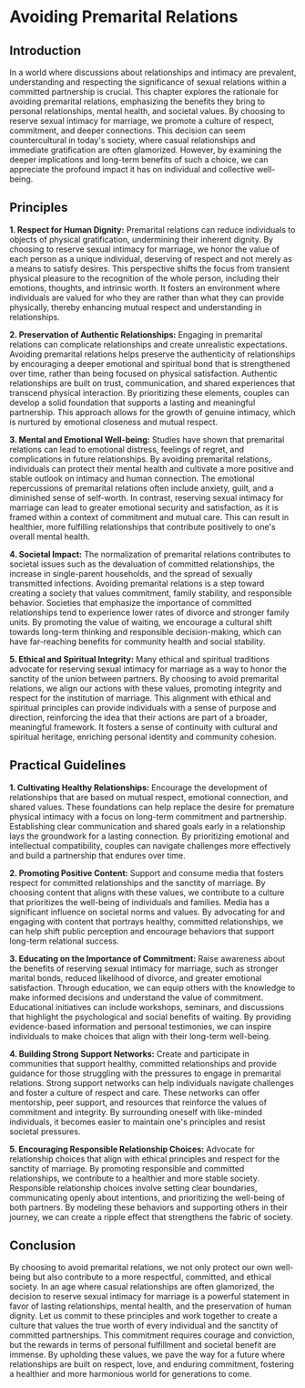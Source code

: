 # Avoiding Premarital Relations

## Introduction

In a world where discussions about relationships and intimacy are prevalent, understanding and respecting the significance of sexual relations within a committed partnership is crucial. This chapter explores the rationale for avoiding premarital relations, emphasizing the benefits they bring to personal relationships, mental health, and societal values. By choosing to reserve sexual intimacy for marriage, we promote a culture of respect, commitment, and deeper connections. This decision can seem countercultural in today's society, where casual relationships and immediate gratification are often glamorized. However, by examining the deeper implications and long-term benefits of such a choice, we can appreciate the profound impact it has on individual and collective well-being.

## Principles

**1. Respect for Human Dignity:** Premarital relations can reduce individuals to objects of physical gratification, undermining their inherent dignity. By choosing to reserve sexual intimacy for marriage, we honor the value of each person as a unique individual, deserving of respect and not merely as a means to satisfy desires. This perspective shifts the focus from transient physical pleasure to the recognition of the whole person, including their emotions, thoughts, and intrinsic worth. It fosters an environment where individuals are valued for who they are rather than what they can provide physically, thereby enhancing mutual respect and understanding in relationships.

**2. Preservation of Authentic Relationships:** Engaging in premarital relations can complicate relationships and create unrealistic expectations. Avoiding premarital relations helps preserve the authenticity of relationships by encouraging a deeper emotional and spiritual bond that is strengthened over time, rather than being focused on physical satisfaction. Authentic relationships are built on trust, communication, and shared experiences that transcend physical interaction. By prioritizing these elements, couples can develop a solid foundation that supports a lasting and meaningful partnership. This approach allows for the growth of genuine intimacy, which is nurtured by emotional closeness and mutual respect.

**3. Mental and Emotional Well-being:** Studies have shown that premarital relations can lead to emotional distress, feelings of regret, and complications in future relationships. By avoiding premarital relations, individuals can protect their mental health and cultivate a more positive and stable outlook on intimacy and human connection. The emotional repercussions of premarital relations often include anxiety, guilt, and a diminished sense of self-worth. In contrast, reserving sexual intimacy for marriage can lead to greater emotional security and satisfaction, as it is framed within a context of commitment and mutual care. This can result in healthier, more fulfilling relationships that contribute positively to one's overall mental health.

**4. Societal Impact:** The normalization of premarital relations contributes to societal issues such as the devaluation of committed relationships, the increase in single-parent households, and the spread of sexually transmitted infections. Avoiding premarital relations is a step toward creating a society that values commitment, family stability, and responsible behavior. Societies that emphasize the importance of committed relationships tend to experience lower rates of divorce and stronger family units. By promoting the value of waiting, we encourage a cultural shift towards long-term thinking and responsible decision-making, which can have far-reaching benefits for community health and social stability.

**5. Ethical and Spiritual Integrity:** Many ethical and spiritual traditions advocate for reserving sexual intimacy for marriage as a way to honor the sanctity of the union between partners. By choosing to avoid premarital relations, we align our actions with these values, promoting integrity and respect for the institution of marriage. This alignment with ethical and spiritual principles can provide individuals with a sense of purpose and direction, reinforcing the idea that their actions are part of a broader, meaningful framework. It fosters a sense of continuity with cultural and spiritual heritage, enriching personal identity and community cohesion.

## Practical Guidelines

**1. Cultivating Healthy Relationships:** Encourage the development of relationships that are based on mutual respect, emotional connection, and shared values. These foundations can help replace the desire for premature physical intimacy with a focus on long-term commitment and partnership. Establishing clear communication and shared goals early in a relationship lays the groundwork for a lasting connection. By prioritizing emotional and intellectual compatibility, couples can navigate challenges more effectively and build a partnership that endures over time.

**2. Promoting Positive Content:** Support and consume media that fosters respect for committed relationships and the sanctity of marriage. By choosing content that aligns with these values, we contribute to a culture that prioritizes the well-being of individuals and families. Media has a significant influence on societal norms and values. By advocating for and engaging with content that portrays healthy, committed relationships, we can help shift public perception and encourage behaviors that support long-term relational success.

**3. Educating on the Importance of Commitment:** Raise awareness about the benefits of reserving sexual intimacy for marriage, such as stronger marital bonds, reduced likelihood of divorce, and greater emotional satisfaction. Through education, we can equip others with the knowledge to make informed decisions and understand the value of commitment. Educational initiatives can include workshops, seminars, and discussions that highlight the psychological and social benefits of waiting. By providing evidence-based information and personal testimonies, we can inspire individuals to make choices that align with their long-term well-being.

**4. Building Strong Support Networks:** Create and participate in communities that support healthy, committed relationships and provide guidance for those struggling with the pressures to engage in premarital relations. Strong support networks can help individuals navigate challenges and foster a culture of respect and care. These networks can offer mentorship, peer support, and resources that reinforce the values of commitment and integrity. By surrounding oneself with like-minded individuals, it becomes easier to maintain one's principles and resist societal pressures.

**5. Encouraging Responsible Relationship Choices:** Advocate for relationship choices that align with ethical principles and respect for the sanctity of marriage. By promoting responsible and committed relationships, we contribute to a healthier and more stable society. Responsible relationship choices involve setting clear boundaries, communicating openly about intentions, and prioritizing the well-being of both partners. By modeling these behaviors and supporting others in their journey, we can create a ripple effect that strengthens the fabric of society.

## Conclusion

By choosing to avoid premarital relations, we not only protect our own well-being but also contribute to a more respectful, committed, and ethical society. In an age where casual relationships are often glamorized, the decision to reserve sexual intimacy for marriage is a powerful statement in favor of lasting relationships, mental health, and the preservation of human dignity. Let us commit to these principles and work together to create a culture that values the true worth of every individual and the sanctity of committed partnerships. This commitment requires courage and conviction, but the rewards in terms of personal fulfillment and societal benefit are immense. By upholding these values, we pave the way for a future where relationships are built on respect, love, and enduring commitment, fostering a healthier and more harmonious world for generations to come.